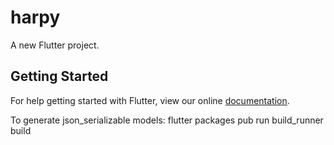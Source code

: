 # harpy

A new Flutter project.

## Getting Started

For help getting started with Flutter, view our online
[documentation](https://flutter.io/).

To generate json_serializable models: flutter packages pub run build_runner build

